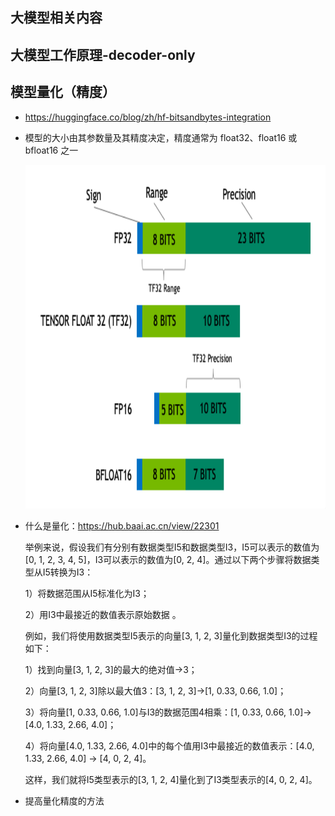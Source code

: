## 大模型相关内容


## 大模型工作原理-decoder-only


## 模型量化（精度）

* https://huggingface.co/blog/zh/hf-bitsandbytes-integration

* 模型的大小由其参数量及其精度决定，精度通常为 float32、float16 或 bfloat16 之一


    <div align=center><img height=550  src="./static/模型精度.png"/></div>



* 什么是量化：https://hub.baai.ac.cn/view/22301

    举例来说，假设我们有分别有数据类型I5和数据类型I3，I5可以表示的数值为[0, 1, 2, 3, 4, 5]，I3可以表示的数值为[0, 2, 4]。通过以下两个步骤将数据类型从I5转换为I3：

    1）将数据范围从I5标准化为I3；

    2）用I3中最接近的数值表示原始数据 。

    例如，我们将使用数据类型I5表示的向量[3, 1, 2, 3]量化到数据类型I3的过程如下：

    1）找到向量[3, 1, 2, 3]的最大的绝对值->3；

    2）向量[3, 1, 2, 3]除以最大值3：[3, 1, 2, 3]->[1, 0.33, 0.66, 1.0]；

    3）将向量[1, 0.33, 0.66, 1.0]与I3的数据范围4相乘：[1, 0.33, 0.66, 1.0]->[4.0, 1.33, 2.66, 4.0]；

    4）将向量[4.0, 1.33, 2.66, 4.0]中的每个值用I3中最接近的数值表示：[4.0, 1.33, 2.66, 4.0] -> [4, 0, 2, 4]。

    这样，我们就将I5类型表示的[3, 1, 2, 4]量化到了I3类型表示的[4, 0, 2, 4]。

* 提高量化精度的方法